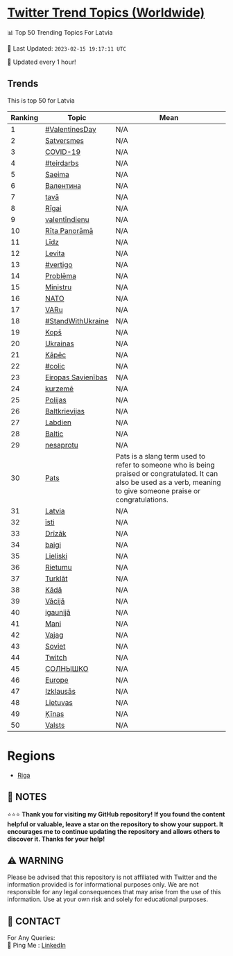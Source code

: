 [Twitter Trend Topics (Worldwide)](https://github.com/ErcinDedeoglu/Twitter-Trend-Topics)
==========


📊 Top 50 Trending Topics For Latvia

📆 Last Updated: `2023-02-15 19:17:11 UTC`

🔧 Updated every 1 hour!


## Trends

This is top 50 for Latvia

| Ranking | Topic | Mean |
| ------- | ------------ | ------------ |
| 1 | [#ValentinesDay](http://twitter.com/search?q=%23ValentinesDay) | N/A |
| 2 | [Satversmes](http://twitter.com/search?q=Satversmes) | N/A |
| 3 | [COVID-19](http://twitter.com/search?q=COVID-19) | N/A |
| 4 | [#teirdarbs](http://twitter.com/search?q=%23teirdarbs) | N/A |
| 5 | [Saeima](http://twitter.com/search?q=Saeima) | N/A |
| 6 | [Валентина](http://twitter.com/search?q=%d0%92%d0%b0%d0%bb%d0%b5%d0%bd%d1%82%d0%b8%d0%bd%d0%b0) | N/A |
| 7 | [tavā](http://twitter.com/search?q=tav%c4%81) | N/A |
| 8 | [Rīgai](http://twitter.com/search?q=R%c4%abgai) | N/A |
| 9 | [valentīndienu](http://twitter.com/search?q=valent%c4%abndienu) | N/A |
| 10 | [Rīta Panorāmā](http://twitter.com/search?q=R%c4%abta+Panor%c4%81m%c4%81) | N/A |
| 11 | [Līdz](http://twitter.com/search?q=L%c4%abdz) | N/A |
| 12 | [Levita](http://twitter.com/search?q=Levita) | N/A |
| 13 | [#vertigo](http://twitter.com/search?q=%23vertigo) | N/A |
| 14 | [Problēma](http://twitter.com/search?q=Probl%c4%93ma) | N/A |
| 15 | [Ministru](http://twitter.com/search?q=Ministru) | N/A |
| 16 | [NATO](http://twitter.com/search?q=NATO) | N/A |
| 17 | [VARu](http://twitter.com/search?q=VARu) | N/A |
| 18 | [#StandWithUkraine](http://twitter.com/search?q=%23StandWithUkraine) | N/A |
| 19 | [Kopš](http://twitter.com/search?q=Kop%c5%a1) | N/A |
| 20 | [Ukrainas](http://twitter.com/search?q=Ukrainas) | N/A |
| 21 | [Kāpēc](http://twitter.com/search?q=K%c4%81p%c4%93c) | N/A |
| 22 | [#colic](http://twitter.com/search?q=%23colic) | N/A |
| 23 | [Eiropas Savienības](http://twitter.com/search?q=Eiropas+Savien%c4%abbas) | N/A |
| 24 | [kurzemē](http://twitter.com/search?q=kurzem%c4%93) | N/A |
| 25 | [Polijas](http://twitter.com/search?q=Polijas) | N/A |
| 26 | [Baltkrievijas](http://twitter.com/search?q=Baltkrievijas) | N/A |
| 27 | [Labdien](http://twitter.com/search?q=Labdien) | N/A |
| 28 | [Baltic](http://twitter.com/search?q=Baltic) | N/A |
| 29 | [nesaprotu](http://twitter.com/search?q=nesaprotu) | N/A |
| 30 | [Pats](http://twitter.com/search?q=Pats) | Pats is a slang term used to refer to someone who is being praised or congratulated. It can also be used as a verb, meaning to give someone praise or congratulations. |
| 31 | [Latvia](http://twitter.com/search?q=Latvia) | N/A |
| 32 | [īsti](http://twitter.com/search?q=%c4%absti) | N/A |
| 33 | [Drīzāk](http://twitter.com/search?q=Dr%c4%abz%c4%81k) | N/A |
| 34 | [baigi](http://twitter.com/search?q=baigi) | N/A |
| 35 | [Lieliski](http://twitter.com/search?q=Lieliski) | N/A |
| 36 | [Rietumu](http://twitter.com/search?q=Rietumu) | N/A |
| 37 | [Turklāt](http://twitter.com/search?q=Turkl%c4%81t) | N/A |
| 38 | [Kādā](http://twitter.com/search?q=K%c4%81d%c4%81) | N/A |
| 39 | [Vācijā](http://twitter.com/search?q=V%c4%81cij%c4%81) | N/A |
| 40 | [igaunijā](http://twitter.com/search?q=igaunij%c4%81) | N/A |
| 41 | [Mani](http://twitter.com/search?q=Mani) | N/A |
| 42 | [Vajag](http://twitter.com/search?q=Vajag) | N/A |
| 43 | [Soviet](http://twitter.com/search?q=Soviet) | N/A |
| 44 | [Twitch](http://twitter.com/search?q=Twitch) | N/A |
| 45 | [СОЛНЫШКО](http://twitter.com/search?q=%d0%a1%d0%9e%d0%9b%d0%9d%d0%ab%d0%a8%d0%9a%d0%9e) | N/A |
| 46 | [Europe](http://twitter.com/search?q=Europe) | N/A |
| 47 | [Izklausās](http://twitter.com/search?q=Izklaus%c4%81s) | N/A |
| 48 | [Lietuvas](http://twitter.com/search?q=Lietuvas) | N/A |
| 49 | [Ķīnas](http://twitter.com/search?q=%c4%b6%c4%abnas) | N/A |
| 50 | [Valsts](http://twitter.com/search?q=Valsts) | N/A |



# Regions

* [Riga](</Latvia/Riga.md>)



## 📝 NOTES

⭐⭐⭐ **Thank you for visiting my GitHub repository! If you found the content helpful or valuable, leave a star on the repository to show your support. It encourages me to continue updating the repository and allows others to discover it. Thanks for your help!**


## ⚠️ WARNING

Please be advised that this repository is not affiliated with Twitter and the information provided is for informational purposes only. We are not responsible for any legal consequences that may arise from the use of this information. Use at your own risk and solely for educational purposes.


## 📨 CONTACT

 For Any Queries:  
            🏓 Ping Me : [LinkedIn](https://www.linkedin.com/in/ercindedeoglu/)
